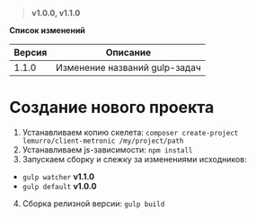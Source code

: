 > **v1.0.0, v1.1.0**

**Список изменений**

Версия | Описание
--- | ---
1.1.0 | Изменение названий gulp-задач

# Создание нового проекта
1. Устанавливаем копию скелета: `composer create-project lemurro/client-metronic /my/project/path`
2. Устанавливаем js-зависимости: `npm install`
3. Запускаем сборку и слежку за изменениями исходников:
  - `gulp watcher` **v1.1.0**
  - `gulp default` **v1.0.0**
4. Сборка релизной версии: `gulp build`